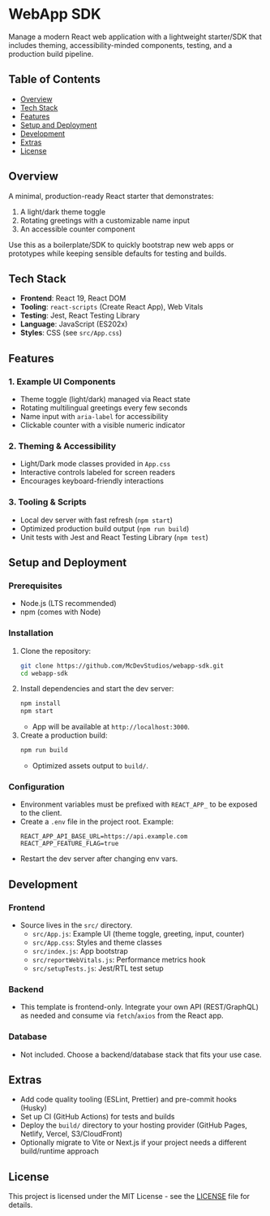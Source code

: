 # WebApp SDK
Manage a modern React web application with a lightweight starter/SDK that includes theming, accessibility-minded components, testing, and a production build pipeline.

## Table of Contents
- [Overview](#overview)
- [Tech Stack](#tech-stack)
- [Features](#features)
- [Setup and Deployment](#setup-and-deployment)
- [Development](#development)
- [Extras](#extras)
- [License](#license)

## Overview
A minimal, production-ready React starter that demonstrates:
1. A light/dark theme toggle
2. Rotating greetings with a customizable name input
3. An accessible counter component

Use this as a boilerplate/SDK to quickly bootstrap new web apps or prototypes while keeping sensible defaults for testing and builds.

## Tech Stack
- **Frontend**: React 19, React DOM
- **Tooling**: `react-scripts` (Create React App), Web Vitals
- **Testing**: Jest, React Testing Library
- **Language**: JavaScript (ES202x)
- **Styles**: CSS (see `src/App.css`)

## Features

### 1. Example UI Components
- Theme toggle (light/dark) managed via React state
- Rotating multilingual greetings every few seconds
- Name input with `aria-label` for accessibility
- Clickable counter with a visible numeric indicator

### 2. Theming & Accessibility
- Light/Dark mode classes provided in `App.css`
- Interactive controls labeled for screen readers
- Encourages keyboard-friendly interactions

### 3. Tooling & Scripts
- Local dev server with fast refresh (`npm start`)
- Optimized production build output (`npm run build`)
- Unit tests with Jest and React Testing Library (`npm test`)

## Setup and Deployment

### Prerequisites
- Node.js (LTS recommended)
- npm (comes with Node)

### Installation
1. Clone the repository:
   ```bash
   git clone https://github.com/McDevStudios/webapp-sdk.git
   cd webapp-sdk
   ```
2. Install dependencies and start the dev server:
   ```bash
   npm install
   npm start
   ```
   - App will be available at `http://localhost:3000`.
3. Create a production build:
   ```bash
   npm run build
   ```
   - Optimized assets output to `build/`.

### Configuration
- Environment variables must be prefixed with `REACT_APP_` to be exposed to the client.
- Create a `.env` file in the project root. Example:
  ```env
  REACT_APP_API_BASE_URL=https://api.example.com
  REACT_APP_FEATURE_FLAG=true
  ```
- Restart the dev server after changing env vars.

## Development

### Frontend
- Source lives in the `src/` directory.
  - `src/App.js`: Example UI (theme toggle, greeting, input, counter)
  - `src/App.css`: Styles and theme classes
  - `src/index.js`: App bootstrap
  - `src/reportWebVitals.js`: Performance metrics hook
  - `src/setupTests.js`: Jest/RTL test setup

### Backend
- This template is frontend-only. Integrate your own API (REST/GraphQL) as needed and consume via `fetch`/`axios` from the React app.

### Database
- Not included. Choose a backend/database stack that fits your use case.

## Extras
- Add code quality tooling (ESLint, Prettier) and pre-commit hooks (Husky)
- Set up CI (GitHub Actions) for tests and builds
- Deploy the `build/` directory to your hosting provider (GitHub Pages, Netlify, Vercel, S3/CloudFront)
- Optionally migrate to Vite or Next.js if your project needs a different build/runtime approach

## License
This project is licensed under the MIT License - see the [LICENSE](LICENSE) file for details. 